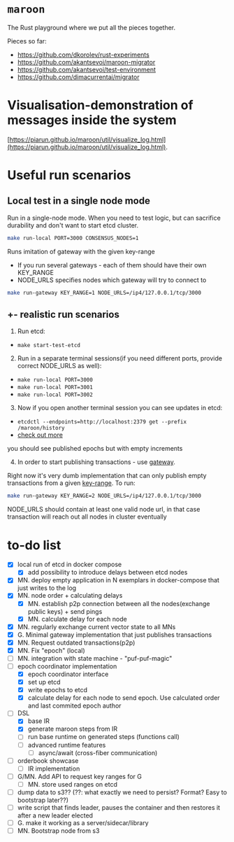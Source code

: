 # `maroon`

The Rust playground where we put all the pieces together.

Pieces so far:

* https://github.com/dkorolev/rust-experiments
* https://github.com/akantsevoi/maroon-migrator
* https://github.com/akantsevoi/test-environment
* https://github.com/dimacurrentai/migrator

# Visualisation-demonstration of messages inside the system

[https://piarun.github.io/maroon/util/visualize_log.html](https://piarun.github.io/maroon/util/visualize_log.html).

# Useful run scenarios

## Local test in a single node mode

Run in a single-node mode. When you need to test logic, but can sacrifice durability and don't want to start etcd cluster.
```bash
make run-local PORT=3000 CONSENSUS_NODES=1
```

Runs imitation of gateway with the given key-range
- If you run several gateways - each of them should have their own KEY_RANGE
- NODE_URLS specifies nodes which gateway will try to connect to
```bash
make run-gateway KEY_RANGE=1 NODE_URLS=/ip4/127.0.0.1/tcp/3000
```

## +- realistic run scenarios

1. Run etcd:
- `make start-test-etcd`

2. Run in a separate terminal sessions(if you need different ports, provide correct NODE_URLS as well):
- `make run-local PORT=3000`
- `make run-local PORT=3001`
- `make run-local PORT=3002`

3. Now if you open another terminal session you can see updates in etcd:
- `etcdctl --endpoints=http://localhost:2379 get --prefix /maroon/history`
- [check out more](./epoch_coordinator/docker/etcd/Readme.md)

you should see published epochs but with empty increments

4. In order to start publishing transactions - use [gateway](./docs/gateway.md).

Right now it's very dumb implementation that can only publish empty transactions from a given [key-range](./docs/keys-range.md). To run:
```sh
make run-gateway KEY_RANGE=2 NODE_URLS=/ip4/127.0.0.1/tcp/3000
```

NODE_URLS should contain at least one valid node url, in that case transaction will reach out all nodes in cluster eventually


# to-do list
- [X] local run of etcd in docker compose
    - [X] add possibility to introduce delays between etcd nodes
- [X] MN. deploy empty application in N exemplars in docker-compose that just writes to the log
- [X] MN. node order + calculating delays
    - [X] MN. establish p2p connection between all the nodes(exchange public keys) + send pings
    - [X] MN. calculate delay for each node
- [X] MN. regularly exchange current vector state to all MNs
- [X] G. Minimal gateway implementation that just publishes transactions
- [X] MN. Request outdated transactions(p2p)
- [X] MN. Fix "epoch" (local)
- [ ] MN. integration with state machine - "puf-puf-magic"
- [ ] epoch coordinator implementation
  - [x] epoch coordinator interface
  - [x] set up etcd
  - [x] write epochs to etcd
  - [x] calculate delay for each node to send epoch. Use calculated order and last commited epoch author
- [ ] DSL
    - [X] base IR
    - [X] generate maroon steps from IR
    - [ ] run base runtime on generated steps (functions call)
    - [ ] advanced runtime features
        - [ ] async/await (cross-fiber communication)
- [ ] orderbook showcase
    - [ ] IR implementation
- [ ] G/MN. Add API to request key ranges for G
    - [ ] MN. store used ranges on etcd
- [ ] dump data to s3?? (??: what exactly we need to persist? Format? Easy to bootstrap later??)
- [ ] write script that finds leader, pauses the container and then restores it after a new leader elected
- [ ] G. make it working as a server/sidecar/library
- [ ] MN. Bootstrap node from s3
